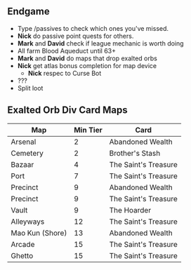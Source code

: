 ## Endgame

- Type /passives to check which ones you've missed.
- **Nick** do passive point quests for others.
- **Mark** and **David** check if league mechanic is worth doing
- All farm Blood Aqueduct until 63+
- **Mark** and **David** do maps that drop exalted orbs
- **Nick** get atlas bonus completion for map device
  - **Nick** respec to Curse Bot
- ???
- Split loot

## Exalted Orb Div Card Maps

| Map | Min Tier | Card |
| -- | -- | -- |
| Arsenal | 2 | Abandoned Wealth |
| Cemetery | 2 | Brother's Stash |
| Bazaar | 4 | The Saint's Treasure |
| Port | 7 | The Saint's Treasure |
| Precinct | 9 | Abandoned Wealth |
| Precinct | 9 | The Saint's Treasure |
| Vault | 9 | The Hoarder |
| Alleyways | 12 | The Saint's Treasure |
| Mao Kun (Shore) | 13 | Abandoned Wealth |
| Arcade | 15 | The Saint's Treasure |
| Ghetto | 15 | The Saint's Treasure |
